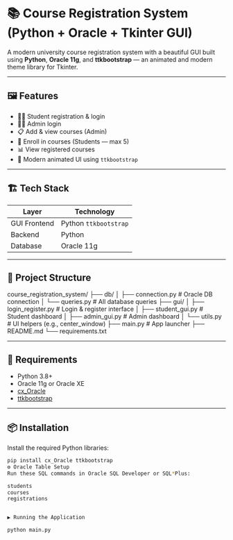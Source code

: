 # 📚 Course Registration System (Python + Oracle + Tkinter GUI)

A modern university course registration system with a beautiful GUI built using **Python**, **Oracle 11g**, and **ttkbootstrap** — an animated and modern theme library for Tkinter.

---

## 🖼️ Features

- 🧑‍🎓 Student registration & login  
- 🧑‍💼 Admin login  
- 📋 Add & view courses (Admin)  
- 📝 Enroll in courses (Students — max 5)  
- 📊 View registered courses  
- 🌟 Modern animated UI using `ttkbootstrap`

---

## 🏗️ Tech Stack

| Layer        | Technology               |
|--------------|--------------------------|
| GUI Frontend | Python `ttkbootstrap`    |
| Backend      | Python                   |
| Database     | Oracle 11g               |

---

## 📁 Project Structure

course_registration_system/
├── db/
│ ├── connection.py # Oracle DB connection
│ └── queries.py # All database queries
├── gui/
│ ├── login_register.py # Login & register interface
│ ├── student_gui.py # Student dashboard
│ ├── admin_gui.py # Admin dashboard
│ └── utils.py # UI helpers (e.g., center_window)
├── main.py # App launcher
├── README.md
└── requirements.txt



---

## 💾 Requirements

- Python 3.8+
- Oracle 11g or Oracle XE
- [cx_Oracle](https://pypi.org/project/cx_Oracle/)
- [ttkbootstrap](https://github.com/israel-dryer/ttkbootstrap)

---

## 📦 Installation

Install the required Python libraries:

```bash
pip install cx_Oracle ttkbootstrap
⚙️ Oracle Table Setup
Run these SQL commands in Oracle SQL Developer or SQL*Plus:

students 
courses
registrations 


▶️ Running the Application

python main.py